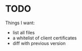 # TODO

Things I want:

- list all files
- a whitelist of client certificates
- diff with previous version
